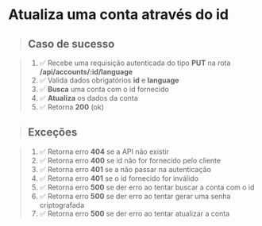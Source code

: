 # Atualiza uma conta através do id

> ## Caso de sucesso

> 1. ✅ Recebe uma requisição autenticada do tipo **PUT** na rota **/api/accounts/:id/language**
> 2. ✅ Valida dados obrigatórios **id** e **language**
> 5. ✅ **Busca** uma conta com o id fornecido
> 7. ✅ **Atualiza** os dados da conta
> 8. ✅ Retorna **200** (ok)

> ## Exceções

> 1. ✅ Retorna erro **404** se a API não existir
> 2. ✅ Retorna erro **400** se id não for fornecido pelo cliente
> 3. ✅ Retorna erro **401** se a não passar na autenticação
> 4. ✅ Retorna erro **401** se o id fornecido for inválido
> 5. ✅ Retorna erro **500** se der erro ao tentar buscar a conta com o id
> 6. ✅ Retorna erro **500** se der erro ao tentar gerar uma senha criptografada
> 7. ✅ Retorna erro **500** se der erro ao tentar atualizar a conta

